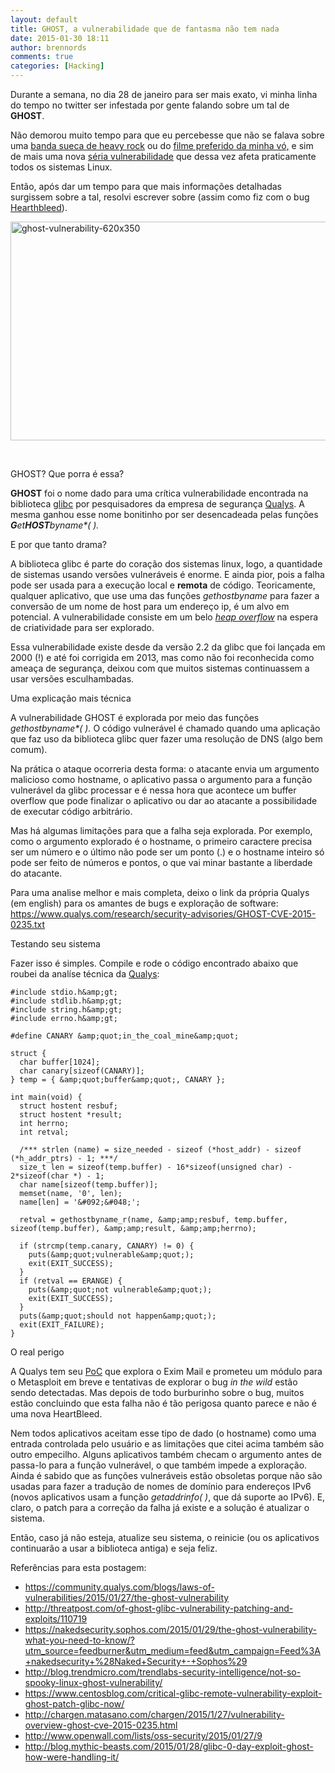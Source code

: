 ```yaml
---
layout: default
title: GHOST, a vulnerabilidade que de fantasma não tem nada
date: 2015-01-30 18:11
author: brennords
comments: true
categories: [Hacking]
---
```

Durante a semana, no dia 28 de janeiro para ser mais exato, vi minha linha do tempo no twitter ser infestada por gente falando sobre um tal de <strong>GHOST</strong>.

Não demorou muito tempo para que eu percebesse que não se falava sobre uma <a href="https://pt.wikipedia.org/wiki/Ghost_%28banda%29" target="_blank">banda sueca de heavy rock</a> ou do <a href="https://pt.wikipedia.org/wiki/Ghost" target="_blank">filme preferido da minha vó,</a> e sim de mais uma nova <a href="https://community.qualys.com/blogs/laws-of-vulnerabilities/2015/01/27/the-ghost-vulnerability" target="_blank">séria vulnerabilidade</a> que dessa vez afeta praticamente todos os sistemas Linux.

Então, após dar um tempo para que mais informações detalhadas surgissem sobre a tal, resolvi escrever sobre (assim como fiz com o bug <a href="https://brenn0.wordpress.com/2014/04/09/o-famoso-e-aterrorizante-bug-heartbleed/" target="_blank">Hearthbleed</a>).

<a href="https://brenn0.files.wordpress.com/2015/01/ghost-vulnerability-620x350.jpg"><img class="wp-image-1109 size-full" src="https://brenn0.files.wordpress.com/2015/01/ghost-vulnerability-620x350.jpg" alt="ghost-vulnerability-620x350" width="620" height="350" /></a>

 <!--more-->

GHOST? Que porra é essa?

<strong>GHOST</strong> foi o nome dado para uma crítica vulnerabilidade encontrada na biblioteca <a href="https://www.gnu.org/software/libc/" target="_blank">glibc</a> por pesquisadores da empresa de segurança <a href="https://www.qualys.com/" target="_blank">Qualys</a>. A mesma ganhou esse nome bonitinho por ser desencadeada pelas funções <em><strong>G</strong>et<strong>HOST</strong>byname*( ). </em>

E por que tanto drama?

A biblioteca glibc é parte do coração dos sistemas linux, logo, a quantidade de sistemas usando versões vulneráveis é enorme. E ainda pior, pois a falha pode ser usada para a execução local e <strong>remota</strong> de código. Teoricamente, qualquer aplicativo, que use uma das funções <em>gethostbyname</em> para fazer a conversão de um nome de host para um endereço ip, é um alvo em potencial. A vulnerabilidade consiste em um belo <a href="https://pt.wikipedia.org/wiki/Heap_overflow" target="_blank"><em>heap overflow</em></a> na espera de criatividade para ser explorado.

Essa vulnerabilidade existe desde da versão 2.2 da glibc que foi lançada em 2000 (!) e até foi corrigida em 2013, mas como não foi reconhecida como ameaça de segurança, deixou com que muitos sistemas continuassem a usar versões esculhambadas.

Uma explicação mais técnica

A vulnerabilidade GHOST é explorada por meio das funções <em>gethostbyname*( ). </em>O código vulnerável é chamado quando uma aplicação que faz uso da biblioteca glibc quer fazer uma resolução de DNS (algo bem comum).

Na prática o ataque ocorreria desta forma: o atacante envia um argumento malicioso como hostname, o aplicativo passa o argumento para a função vulnerável da glibc processar e é nessa hora que acontece um buffer overflow que pode finalizar o aplicativo ou dar ao atacante a possibilidade de executar código arbitrário.

Mas há algumas limitações para que a falha seja explorada. Por exemplo, como o argumento explorado é o hostname, o primeiro caractere precisa ser um número e o último não pode ser um ponto (.) e o hostname inteiro só pode ser feito de números e pontos, o que vai minar bastante a liberdade do atacante.

Para uma analise melhor e mais completa, deixo o link da própria Qualys (em english) para os amantes de bugs e exploração de software: <a href="https://www.qualys.com/research/security-advisories/GHOST-CVE-2015-0235.txt" target="_blank">https://www.qualys.com/research/security-advisories/GHOST-CVE-2015-0235.txt</a>

Testando seu sistema

Fazer isso é simples. Compile e rode o código encontrado abaixo que roubei da analíse técnica da <a href="https://www.qualys.com/research/security-advisories/GHOST-CVE-2015-0235.txt" target="_blank">Qualys</a>:

```#include netdb.h&amp;gt;
#include stdio.h&amp;gt;
#include stdlib.h&amp;gt;
#include string.h&amp;gt;
#include errno.h&amp;gt;

#define CANARY &amp;quot;in_the_coal_mine&amp;quot;

struct {
  char buffer[1024];
  char canary[sizeof(CANARY)];
} temp = { &amp;quot;buffer&amp;quot;, CANARY };

int main(void) {
  struct hostent resbuf;
  struct hostent *result;
  int herrno;
  int retval;

  /*** strlen (name) = size_needed - sizeof (*host_addr) - sizeof (*h_addr_ptrs) - 1; ***/
  size_t len = sizeof(temp.buffer) - 16*sizeof(unsigned char) - 2*sizeof(char *) - 1;
  char name[sizeof(temp.buffer)];
  memset(name, '0', len);
  name[len] = '&#092;&#048;';

  retval = gethostbyname_r(name, &amp;amp;resbuf, temp.buffer, sizeof(temp.buffer), &amp;amp;result, &amp;amp;herrno);

  if (strcmp(temp.canary, CANARY) != 0) {
    puts(&amp;quot;vulnerable&amp;quot;);
    exit(EXIT_SUCCESS);
  }
  if (retval == ERANGE) {
    puts(&amp;quot;not vulnerable&amp;quot;);
    exit(EXIT_SUCCESS);
  }
  puts(&amp;quot;should not happen&amp;quot;);
  exit(EXIT_FAILURE);
}
```

O real perigo

A Qualys tem seu <a href="https://pt.wikipedia.org/wiki/Prova_de_conceito" target="_blank">PoC</a> que explora o Exim Mail e prometeu um módulo para o Metasploit em breve e tentativas de explorar o bug <em>in the wild</em> estão sendo detectadas. Mas depois de todo burburinho sobre o bug, muitos estão concluindo que esta falha não é tão perigosa quanto parece e não é uma nova HeartBleed.

Nem todos aplicativos aceitam esse tipo de dado (o hostname) como uma entrada controlada pelo usuário e as limitações que citei acima também são outro empecilho. Alguns aplicativos também checam o argumento antes de passa-lo para a função vulnerável, o que também impede a exploração. Ainda é sabido que as funções vulneráveis estão obsoletas porque não são usadas para fazer a tradução de nomes de domínio para endereços IPv6 (novos aplicativos usam a função <em>getaddrinfo( )</em>, que dá suporte ao IPv6). E, claro, o patch para a correção da falha já existe e a solução é atualizar o sistema.

Então, caso já não esteja, atualize seu sistema, o reinicie (ou os aplicativos continuarão a usar a biblioteca antiga) e seja feliz.

Referências para esta postagem:

<ul>
    <li style="text-align:justify;"><a href="https://community.qualys.com/blogs/laws-of-vulnerabilities/2015/01/27/the-ghost-vulnerability" target="_blank">https://community.qualys.com/blogs/laws-of-vulnerabilities/2015/01/27/the-ghost-vulnerability</a></li>
    <li style="text-align:justify;"><a href="http://threatpost.com/of-ghost-glibc-vulnerability-patching-and-exploits/110719" target="_blank">http://threatpost.com/of-ghost-glibc-vulnerability-patching-and-exploits/110719</a></li>
    <li style="text-align:justify;"><a href="https://nakedsecurity.sophos.com/2015/01/29/the-ghost-vulnerability-what-you-need-to-know/?utm_source=feedburner&amp;utm_medium=feed&amp;utm_campaign=Feed%3A+nakedsecurity+%28Naked+Security+-+Sophos%29" target="_blank">https://nakedsecurity.sophos.com/2015/01/29/the-ghost-vulnerability-what-you-need-to-know/?utm_source=feedburner&amp;utm_medium=feed&amp;utm_campaign=Feed%3A+nakedsecurity+%28Naked+Security+-+Sophos%29</a></li>
    <li style="text-align:justify;"><a href="http://blog.trendmicro.com/trendlabs-security-intelligence/not-so-spooky-linux-ghost-vulnerability/" target="_blank">http://blog.trendmicro.com/trendlabs-security-intelligence/not-so-spooky-linux-ghost-vulnerability/</a></li>
    <li style="text-align:justify;"><a href="https://www.centosblog.com/critical-glibc-remote-vulnerability-exploit-ghost-patch-glibc-now/" target="_blank">https://www.centosblog.com/critical-glibc-remote-vulnerability-exploit-ghost-patch-glibc-now/</a></li>
    <li style="text-align:justify;"><a href="http://chargen.matasano.com/chargen/2015/1/27/vulnerability-overview-ghost-cve-2015-0235.html" target="_blank">http://chargen.matasano.com/chargen/2015/1/27/vulnerability-overview-ghost-cve-2015-0235.html</a></li>
    <li style="text-align:justify;"><a href="http://www.openwall.com/lists/oss-security/2015/01/27/9" target="_blank">http://www.openwall.com/lists/oss-security/2015/01/27/9</a></li>
    <li style="text-align:justify;"><a href="http://blog.mythic-beasts.com/2015/01/28/glibc-0-day-exploit-ghost-how-were-handling-it/" target="_blank">http://blog.mythic-beasts.com/2015/01/28/glibc-0-day-exploit-ghost-how-were-handling-it/</a></li>
</ul>
